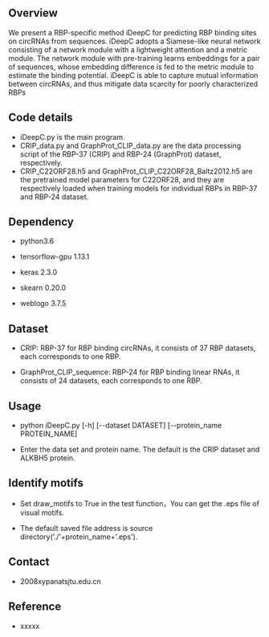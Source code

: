 ## Overview
We present a RBP-specific method iDeepC for predicting RBP binding sites on circRNAs from sequences. iDeepC adopts a Siamese-like neural network consisting of a network module with a lightweight attention and a metric module. The network module with pre-training learns embeddings for a pair of sequences, whose embedding difference is fed to the metric module to estimate the binding potential. iDeepC is able to capture mutual information between circRNAs, and thus mitigate data scarcity for poorly characterized RBPs

## Code details
* iDeepC.py is the main program.
* CRIP_data.py and GraphProt_CLIP_data.py are the data processing script of the RBP-37 (CRIP) and RBP-24 (GraphProt) dataset, respectively.
* CRIP_C22ORF28.h5 and GraphProt_CLIP_C22ORF28_Baltz2012.h5 are the pretrained model parameters for C22ORF28, and they are respectively loaded when training models for individual RBPs in RBP-37 and RBP-24 dataset.

## Dependency

* python3.6

* tensorflow-gpu 1.13.1

* keras 2.3.0

* skearn 0.20.0

* weblogo 3.7.5


## Dataset

* CRIP: RBP-37 for RBP binding circRNAs, it consists of 37 RBP datasets, each  corresponds to one RBP.

* GraphProt_CLIP_sequence: RBP-24 for RBP binding linear RNAs, it consists of 24 datasets, each corresponds to one RBP.


## Usage

* python iDeepC.py [-h] [--dataset DATASET] [--protein_name PROTEIN_NAME]

* Enter the data set and protein name. The default is the CRIP dataset and ALKBH5 protein.



## Identify motifs

* Set draw_motifs to True in the test function，You can get the .eps file of visual motifs.

* The default saved file address is source directory('./'+protein_name+'.eps').



## Contact
* 2008xypanatsjtu.edu.cn

## Reference
* xxxxx



